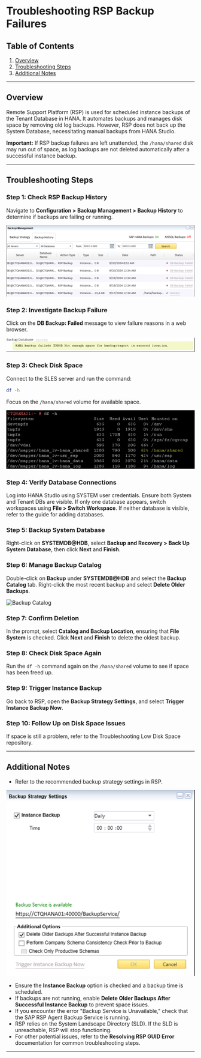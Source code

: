 # Troubleshooting RSP Backup Failures

## Table of Contents

1. [Overview](#overview)  
2. [Troubleshooting Steps](#troubleshooting-steps)  
3. [Additional Notes](#additional-notes)  

---

## Overview

Remote Support Platform (RSP) is used for scheduled instance backups of the Tenant Database in HANA. It automates backups and manages disk space by removing old log backups. However, RSP does not back up the System Database, necessitating manual backups from HANA Studio.

**Important:** If RSP backup failures are left unattended, the `/hana/shared` disk may run out of space, as log backups are not deleted automatically after a successful instance backup.

---

## Troubleshooting Steps

### Step 1: Check RSP Backup History

Navigate to **Configuration > Backup Management > Backup History** to determine if backups are failing or running.

![RSP Backup History](https://github.com/JThomas404/SAP-HANA-Professional-Portfolio/blob/main/images/RSP_Backup_History.png)

### Step 2: Investigate Backup Failure

Click on the **DB Backup: Failed** message to view failure reasons in a web browser.

![Investigating Backup Failure](https://github.com/JThomas404/SAP-HANA-Professional-Portfolio/blob/main/images/Investigating_Backup_Failure.png)

### Step 3: Check Disk Space

Connect to the SLES server and run the command:

```bash
df -h
```

Focus on the `/hana/shared` volume for available space.

![Disk Space Check](https://github.com/JThomas404/SAP-HANA-Professional-Portfolio/blob/main/images/Disk_Space_Check_2.png)

### Step 4: Verify Database Connections

Log into HANA Studio using SYSTEM user credentials. Ensure both System and Tenant DBs are visible. If only one database appears, switch workspaces using **File > Switch Workspace**. If neither database is visible, refer to the guide for adding databases.

### Step 5: Backup System Database

Right-click on **SYSTEMDB@HDB**, select **Backup and Recovery > Back Up System Database**, then click **Next** and **Finish**.

### Step 6: Manage Backup Catalog

Double-click on **Backup** under **SYSTEMDB@HDB** and select the **Backup Catalog** tab. Right-click the most recent backup and select **Delete Older Backups**.

![Backup Catalog](https://github.com/JThomas404/SAP-HANA-Professional-Portfolio/blob/main/images/_Backup_Catalog_2.png)

### Step 7: Confirm Deletion

In the prompt, select **Catalog and Backup Location**, ensuring that **File System** is checked. Click **Next** and **Finish** to delete the oldest backup.

### Step 8: Check Disk Space Again

Run the `df -h` command again on the `/hana/shared` volume to see if space has been freed up.

### Step 9: Trigger Instance Backup

Go back to RSP, open the **Backup Strategy Settings**, and select **Trigger Instance Backup Now**.

### Step 10: Follow Up on Disk Space Issues

If space is still a problem, refer to the Troubleshooting Low Disk Space repository.

---

## Additional Notes

- Refer to the recommended backup strategy settings in RSP.

![Backup Strategy Settings](https://github.com/JThomas404/SAP-HANA-Professional-Portfolio/blob/main/images/Backup_Strategy_Settings.png)

- Ensure the **Instance Backup** option is checked and a backup time is scheduled.
- If backups are not running, enable **Delete Older Backups After Successful Instance Backup** to prevent space issues.
- If you encounter the error "Backup Service is Unavailable," check that the SAP RSP Agent Backup Service is running.
- RSP relies on the System Landscape Directory (SLD). If the SLD is unreachable, RSP will stop functioning.
- For other potential issues, refer to the **Resolving RSP GUID Error** documentation for common troubleshooting steps.

---